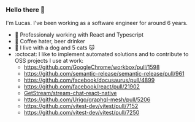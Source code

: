 ### Hello there 👋

I'm Lucas. I've been working as a software engineer for around 6 years.

- 🏢 Professionaly working with React and Typescript
- 🍺 Coffee hater, beer drinker
- 🐶 I live with a dog and 5 cats 🐱
- :octocat: I like to implement automated solutions and to contribute to OSS projects I use at work:
  - https://github.com/GoogleChrome/workbox/pull/1598
  - https://github.com/semantic-release/semantic-release/pull/961
  - https://github.com/facebook/docusaurus/pull/4899
  - https://github.com/facebook/react/pull/21902
  - [GetStream/stream-chat-react-native](https://github.com/GetStream/stream-chat-react-native/pulls?q=is%3Apr+author%3Atsirlucas+is%3Aclosed)
  - https://github.com/Urigo/graphql-mesh/pull/5206
  - https://github.com/vitest-dev/vitest/pull/7152
  - https://github.com/vitest-dev/vitest/pull/7250
